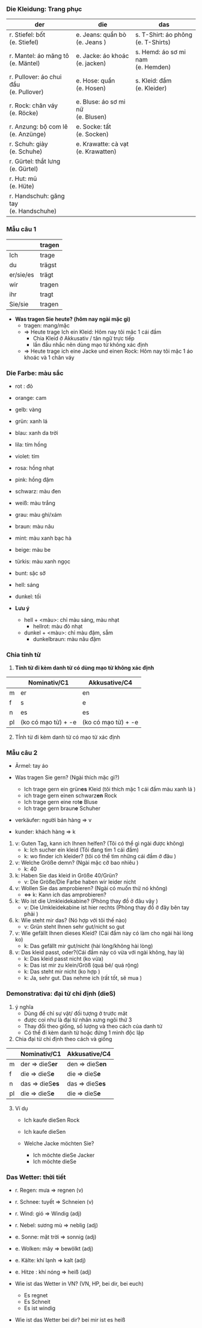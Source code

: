 ### Die Kleidung: Trang phục 

| der                                       | die                                   | das                                   |
| ----------------------------------------- | ------------------------------------- | ------------------------------------- |
| r. Stiefel: bốt<br>(e. Stiefel)           | e. Jeans: quần bò<br>(e. Jeans )      | s. T-Shirt: áo phông<br>(e. T-Shirts) |
| r. Mantel: áo măng tô<br>(e. Mäntel)      | e. Jacke: áo khoác<br>(e. jacken)     | s. Hemd: áo sơ mi nam<br>(e. Hemden)  |
| r. Pullover: áo chui đầu<br>(e. Pullover) | e. Hose: quần<br>(e. Hosen)           | s. Kleid: đầm<br>(e. Kleider)         |
| r. Rock: chân váy<br>(e. Röcke)           | e. Bluse: áo sơ mi nữ<br>(e. Blusen)  |                                       |
| r. Anzung: bộ com lê<br>(e. Anzünge)      | e. Socke: tất<br>(e. Socken)          |                                       |
| r. Schuh: giày<br>(e. Schuhe)             | e. Krawatte: cà vạt<br>(e. Krawatten) |                                       |
| r. Gürtel: thắt lưng<br>(e. Gürtel)       |                                       |                                       |
| r. Hut: mũ<br>(e. Hüte)                   |                                       |                                       |
| r. Handschuh: găng tay<br>(e. Handschuhe) |                                       |                                       |

### Mẫu câu 1

|           | tragen |
| --------- | ------ |
| Ich       | trage  |
| du        | trägst |
| er/sie/es | trägt  |
| wir       | tragen |
| ihr       | tragt  |
| Sie/sie   | tragen |



- **Was tragen Sie heute? (hôm nay ngài mặc gì)**
	- tragen: mang/mặc
	- => Heute trage Ich ein Kleid: Hôm nay tôi mặc 1 cái đầm
		- Chia Kleid ở Akkusativ / tân ngữ trực tiếp 
		- lần đầu nhắc nên dùng mạo từ không xác định 
	- => Heute trage ich eine Jacke und einen Rock: Hôm nay tôi mặc 1 áo khoác và 1 chân váy 


### Die Farbe: màu sắc
- rot : đỏ
- orange: cam
- gelb: vàng 
- grün: xanh lá 
- blau: xanh da trời
- lila: tím hồng 
- violet: tím 
- rosa: hồng nhạt 
- pink: hồng đậm 
- schwarz: màu đen 
- weiß: màu trắng 
- grau: màu ghi/xám
- braun: màu nâu 
- mint: màu xanh bạc hà 
- beige: màu be 
- türkis: màu xanh ngọc
- bunt: sặc sỡ 

- hell: sáng
- dunkel: tối 

- **Lưu ý** 
	- hell + <màu>: chỉ màu sáng, màu nhạt 
		- hellrot: màu đỏ nhạt
	- dunkel + <màu>: chỉ màu đậm, sẫm 
		- dunkelbraun: màu nâu đậm 

### Chia tính từ 

1. **Tính từ đi kèm danh từ có dùng mạo từ không xác định** 

|     | Nominativ/C1        | Akkusative/C4       |
| --- | ------------------- | ------------------- |
| m   | er                  | en                  |
| f   | s                   | e                   |
| n   | es                  | es                  |
| pl  | (ko có mạo từ) + -e | (ko có mạo từ) + -e |

2. TÍnh từ đi kèm danh từ có mạo từ xác định 

### Mẫu câu 2
- Ärmel: tay áo


- Was tragen Sie gern? (Ngài thích mặc gì?)
	- Ich trage gern ein grün**es** Kleid  (tôi thích mặc 1 cái đầm màu xanh lá )
	- ich trage gern einen schwarz**en** Rock
	- Ich trage gern eine rot**e** Bluse
	- Ich trage gern braun**e** Schuher

- verkäufer: người bán hàng  => v
- kunder: khách hàng => k

1. v: Guten Tag, kann ich Ihnen helfen? (Tôi có thể gì ngài được không)
	- k: Ich sucher ein kleid  (Tôi đang tìm 1 cái đầm)
	- k: wo finder ich kleider? (tôi có thể tìm những cái đầm ở đâu )
2. v: Welche Größe demn? (Ngài mặc cỡ bao nhiêu )
	- k: 40
3. k: Haben Sie das kleid in Größe 40/Grün?
	-  v: Die Größe/Die Farbe haben wir leider nicht 
4. v: Wollen Sie das amprobieren? (Ngài có muốn thử nó không)
	- <=> k: Kann ich das amprobieren?
5. k: Wo ist die Umkleidekabine? (Phòng thay đồ ở đâu vậy )
	- v: Die Umkleidekabine ist hier rechts (Phòng thay đồ  ở đây bên tay phải )
6. k: Wie steht mir das? (Nó hợp với tôi thế nào)
	- v: Grün steht Ihnen sehr gut/nicht so gut
7. v: Wie gefällt Ihnen dieses Kleid? (Cái đầm này có làm cho ngài hài lòng ko)
	- k: Das gefällt mir gut/nicht (hài lòng/không hài lòng)
8. v: Das kleid passt, oder?(Cái đầm này có vừa với ngài không, hay là)
	- k: Das kleid passt nicht (ko vừa)
	- k: Das ist mir zu klein/Größ (quá bé/ quá rộng)
	- k: Das steht mir nicht (ko hợp )
	- k: Ja, sehr gut. Das nehme ich (rất tốt, sẽ mua )

### Demonstrativa: đại từ chỉ định (dieS)
1. ý nghĩa 
	- Dùng để chỉ sự vật/ đối tượng ở trước măt 
	- được coi như là đại từ nhân xưng ngôi thứ 3 
	- Thay đổi theo giống, số lượng và theo cách của danh từ 
	- Có thể đi kèm danh từ hoặc đứng 1 mình độc lập 
2. Chia đại từ chỉ định theo cách và giống

|     | Nominativ/C1      | Akkusative/C4     |
| --- | ----------------- | ----------------- |
| m   | der => dieS**er** | den => dieS**en** |
| f   | die => dieS**e**  | die => dieS**e**  |
| n   | das => dieS**es** | das => dieS**es** |
| pl  | die => dieS**e**  | die => dieS**e**  |
3. Ví dụ 
	- Ich kaufe dieSen Rock
	- Ich kaufe dieSen 

	- Welche Jacke möchten Sie?
		- Ich möchte dieSe Jacker
		- Ich möchte dieSe

### Das Wetter: thời tiết
- r. Regen: mưa => regnen (v)
- r. Schnee: tuyết => Schneien (v)
- r. Wind: gió => Windig (adj)
- r. Nebel: sương mù => neblig (adj)
- e. Sonne: mặt trời => sonnig (adj)
- e. Wolken: mây => bewölkt (adj)
- e. Kälte: khí lạnh => kalt (adj)
- e. Hitze : khí nóng => heiß (adj)


- Wie ist das Wetter in VN? (VN, HP, bei dir, bei euch)
	- Es regnet
	- Es Schneit
	- Es ist windig

- Wie ist das Wetter bei dir? bei mir ist es heiß